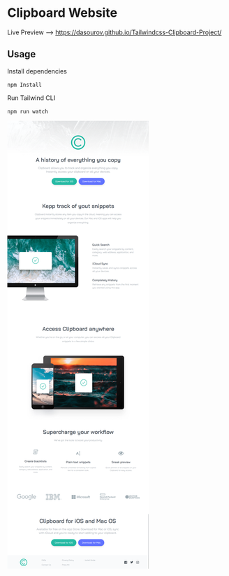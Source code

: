 # Clipboard Website

Live Preview --> https://dasourov.github.io/Tailwindcss-Clipboard-Project/

## Usage

Install dependencies

```
npm Install
```

Run Tailwind CLI

```
npm run watch
```

![Alt text](images/clipboard.png)
